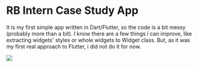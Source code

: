 # RB Intern Case Study App

It is my first simple app written in Dart/Flutter, so the code is a bit messy (probably more than a bit). I know there are a few things i can improve, like extracting widgets' styles or whole widgets to Widget class. But, as it was my first real approach to Flutter, i did not do it for now.

![](https://user-images.githubusercontent.com/18964478/80652234-ce978800-8a77-11ea-9165-ee71ec8bd8fc.jpg)
